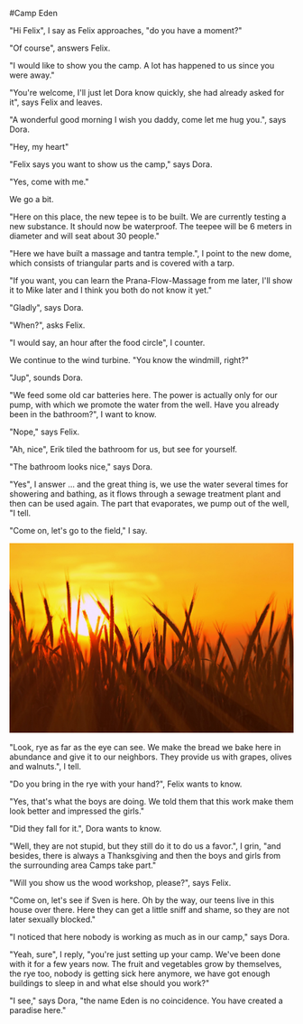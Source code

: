 #Camp Eden  

"Hi Felix", I say as Felix approaches, "do you have a moment?"  
  
"Of course", answers Felix.  
  
"I would like to show you the camp. A lot has happened to us since you were away."  
  
"You're welcome, I'll just let Dora know quickly, she had already asked for it", says Felix and leaves.  
  
"A wonderful good morning I wish you daddy, come let me hug you.", says Dora.  
  
"Hey, my heart"  
  
"Felix says you want to show us the camp," says Dora.
  
"Yes, come with me."  
  
We go a bit.  
  
"Here on this place, the new tepee is to be built. We are currently testing a new substance. It should now be waterproof. The teepee will be 6 meters in diameter and will seat about 30 people."  
  
"Here we have built a massage and tantra temple.", I point to the new dome, which consists of triangular parts and is covered with a tarp.  
  
"If you want, you can learn the Prana-Flow-Massage from me later, I'll show it to Mike later and I think you both do not know it yet."  
  
"Gladly", says Dora.  
  
"When?", asks Felix.  
  
"I would say, an hour after the food circle", I counter.
  
We continue to the wind turbine. "You know the windmill, right?"
  
"Jup", sounds Dora.
  
"We feed some old car batteries here. The power is actually only for our pump, with which we promote the water from the well. Have you already been in the bathroom?", I want to know.  
  
"Nope," says Felix.  
  
"Ah, nice", Erik tiled the bathroom for us, but see for yourself.  

"The bathroom looks nice," says Dora.  
  
"Yes", I answer ... and the great thing is, we use the water several times for showering and bathing, as it flows through a sewage treatment plant and then can be used again. The part that evaporates, we pump out of the well, "I tell.  
  
"Come on, let's go to the field," I say.  

![roggen](../images/roggen.jpg)  

"Look, rye as far as the eye can see. We make the bread we bake here in abundance and give it to our neighbors. They provide us with grapes, olives and walnuts.", I tell.  
  
"Do you bring in the rye with your hand?", Felix wants to know.  
  
"Yes, that's what the boys are doing. We told them that this work make them look better and impressed the girls."  
  
"Did they fall for it.", Dora wants to know.  
  
"Well, they are not stupid, but they still do it to do us a favor.", I grin, "and besides, there is always a Thanksgiving and then the boys and girls from the surrounding area Camps take part."  
  
"Will you show us the wood workshop, please?", says Felix.  
  
"Come on, let's see if Sven is here. Oh by the way, our teens live in this house over there. Here they can get a little sniff and shame, so they are not later sexually blocked."  
  
"I noticed that here nobody is working as much as in our camp," says Dora.
  
"Yeah, sure", I reply, "you're just setting up your camp. We've been done with it for a few years now. The fruit and vegetables grow by themselves, the rye too, nobody is getting sick here anymore, we have got enough buildings to sleep in and what else should you work?"  
  
"I see," says Dora, "the name Eden is no coincidence. You have created a paradise here."